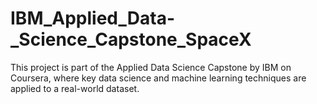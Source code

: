 # IBM_Applied_Data-_Science_Capstone_SpaceX
This project is part of the Applied Data Science Capstone by IBM on Coursera, where key data science and machine learning techniques are applied to a real-world dataset.
